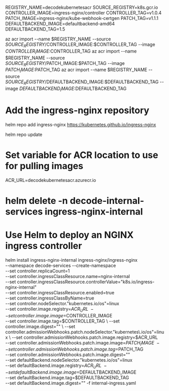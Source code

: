 REGISTRY_NAME=decodekubernetesacr
SOURCE_REGISTRY=k8s.gcr.io
CONTROLLER_IMAGE=ingress-nginx/controller
CONTROLLER_TAG=v1.0.4
PATCH_IMAGE=ingress-nginx/kube-webhook-certgen
PATCH_TAG=v1.1.1
DEFAULTBACKEND_IMAGE=defaultbackend-amd64
DEFAULTBACKEND_TAG=1.5

az acr import --name $REGISTRY_NAME --source $SOURCE_REGISTRY/$CONTROLLER_IMAGE:$CONTROLLER_TAG --image $CONTROLLER_IMAGE:$CONTROLLER_TAG
az acr import --name $REGISTRY_NAME --source $SOURCE_REGISTRY/$PATCH_IMAGE:$PATCH_TAG --image $PATCH_IMAGE:$PATCH_TAG
az acr import --name $REGISTRY_NAME --source $SOURCE_REGISTRY/$DEFAULTBACKEND_IMAGE:$DEFAULTBACKEND_TAG --image $DEFAULTBACKEND_IMAGE:$DEFAULTBACKEND_TAG


# Add the ingress-nginx repository
helm repo add ingress-nginx https://kubernetes.github.io/ingress-nginx

helm repo update

# Set variable for ACR location to use for pulling images
ACR_URL=decodekubernetesacr.azurecr.io

# helm delete -n decode-internal-services ingress-nginx-internal

# Use Helm to deploy an NGINX ingress controller
helm install ingress-nginx-internal ingress-nginx/ingress-nginx \
    --namespace decode-services --create-namespace \
    --set controller.replicaCount=1 \
	--set controller.ingressClassResource.name=nginx-internal \
	--set controller.ingressClassResource.controllerValue="k8s.io/ingress-nginx-internal" \
	--set controller.ingressClassResource.enabled=true \
	--set controller.ingressClassByName=true \
    --set controller.nodeSelector."kubernetes\.io/os"=linux \
    --set controller.image.registry=$ACR_URL \
    --set controller.image.image=$CONTROLLER_IMAGE \
    --set controller.image.tag=$CONTROLLER_TAG \
    --set controller.image.digest="" \
    --set controller.admissionWebhooks.patch.nodeSelector."kubernetes\.io/os"=linux \
    --set controller.admissionWebhooks.patch.image.registry=$ACR_URL \
    --set controller.admissionWebhooks.patch.image.image=$PATCH_IMAGE \
    --set controller.admissionWebhooks.patch.image.tag=$PATCH_TAG \
    --set controller.admissionWebhooks.patch.image.digest="" \
    --set defaultBackend.nodeSelector."kubernetes\.io/os"=linux \
    --set defaultBackend.image.registry=$ACR_URL \
    --set defaultBackend.image.image=$DEFAULTBACKEND_IMAGE \
    --set defaultBackend.image.tag=$DEFAULTBACKEND_TAG \
    --set defaultBackend.image.digest="" -f internal-ingress.yaml